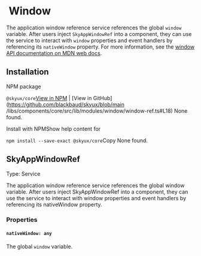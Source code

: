                

 Window
======

The application window reference service references the global `window` variable. After users inject `SkyAppWindowRef` into a component, they can use the service to interact with `window` properties and event handlers by referencing its `nativeWindow` property. For more information, see the [window API documentation on MDN web docs](https://developer.mozilla.org/en-US/docs/Web/API/Window).

 Installation
-------------

NPM package

`@skyux/core`[View in NPM](https://www.npmjs.com/package/@skyux/core) | [View in GitHub](https://github.com/blackbaud/skyux/blob/main
/libs/components/core/src/lib/modules/window/window-ref.ts#L18) None found.

Install with NPMShow help content for

`npm install --save-exact @skyux/core`Copy None found.

 SkyAppWindowRef
----------------

Type: Service

The application window reference service references the global window variable. After users inject SkyAppWindowRef into a component, they can use the service to interact with window properties and event handlers by referencing its nativeWindow property.

### Properties

#### `nativeWindow: any`

The global `window` variable.